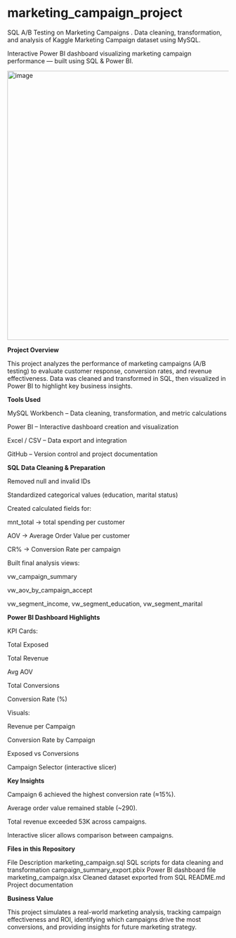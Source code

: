 # marketing_campaign_project

SQL A/B Testing on Marketing Campaigns . Data cleaning, transformation, and analysis of Kaggle Marketing Campaign dataset using MySQL. 


Interactive Power BI dashboard visualizing marketing campaign performance — built using SQL & Power BI.


<img width="1096" height="613" alt="image" src="https://github.com/user-attachments/assets/18defe94-a00f-4970-96ce-a4ee7def7c62" />


 **Project Overview**
 

This project analyzes the performance of marketing campaigns (A/B testing) to evaluate customer response, conversion rates, and revenue effectiveness.
Data was cleaned and transformed in SQL, then visualized in Power BI to highlight key business insights.


**Tools Used**


MySQL Workbench – Data cleaning, transformation, and metric calculations

Power BI – Interactive dashboard creation and visualization

Excel / CSV – Data export and integration

GitHub – Version control and project documentation



**SQL Data Cleaning & Preparation**


Removed null and invalid IDs

Standardized categorical values (education, marital status)

Created calculated fields for:

mnt_total → total spending per customer

AOV → Average Order Value per customer

CR% → Conversion Rate per campaign

Built final analysis views:

vw_campaign_summary

vw_aov_by_campaign_accept

vw_segment_income, vw_segment_education, vw_segment_marital



**Power BI Dashboard Highlights**

KPI Cards:

Total Exposed

Total Revenue

Avg AOV

Total Conversions

Conversion Rate (%)

Visuals:

Revenue per Campaign

Conversion Rate by Campaign

Exposed vs Conversions

Campaign Selector (interactive slicer)



**Key Insights**

Campaign 6 achieved the highest conversion rate (≈15%).

Average order value remained stable (~290).

Total revenue exceeded 53K across campaigns.

Interactive slicer allows comparison between campaigns.


**Files in this Repository**


File	Description
marketing_campaign.sql	SQL scripts for data cleaning and transformation
campaign_summary_export.pbix	Power BI dashboard file
marketing_campaign.xlsx	Cleaned dataset exported from SQL
README.md	Project documentation

**Business Value**

This project simulates a real-world marketing analysis, tracking campaign effectiveness and ROI, identifying which campaigns drive the most conversions, and providing insights for future marketing strategy.
